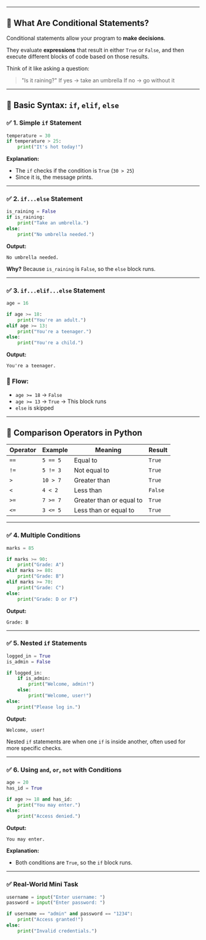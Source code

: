 
---

## 🧠 **What Are Conditional Statements?**

Conditional statements allow your program to **make decisions**.

They evaluate **expressions** that result in either `True` or `False`, and then execute different blocks of code based on those results.

Think of it like asking a question:

> "Is it raining?"
> If yes → take an umbrella
> If no → go without it

---

## 🔹 **Basic Syntax: `if`, `elif`, `else`**

### ✅ **1. Simple `if` Statement**

```python
temperature = 30
if temperature > 25:
    print("It's hot today!")
```

**Explanation:**

* The `if` checks if the condition is `True` (`30 > 25`)
* Since it is, the message prints.

---

### ✅ **2. `if...else` Statement**

```python
is_raining = False
if is_raining:
    print("Take an umbrella.")
else:
    print("No umbrella needed.")
```

**Output:**

```
No umbrella needed.
```

**Why?** Because `is_raining` is `False`, so the `else` block runs.

---

### ✅ **3. `if...elif...else` Statement**

```python
age = 16

if age >= 18:
    print("You're an adult.")
elif age >= 13:
    print("You're a teenager.")
else:
    print("You're a child.")
```

**Output:**

```
You're a teenager.
```

### 🔁 Flow:

* `age >= 18` → `False`
* `age >= 13` → `True` → This block runs
* `else` is skipped

---

## 🔹 **Comparison Operators in Python**

| Operator | Example  | Meaning                  | Result  |
| -------- | -------- | ------------------------ | ------- |
| `==`     | `5 == 5` | Equal to                 | `True`  |
| `!=`     | `5 != 3` | Not equal to             | `True`  |
| `>`      | `10 > 7` | Greater than             | `True`  |
| `<`      | `4 < 2`  | Less than                | `False` |
| `>=`     | `7 >= 7` | Greater than or equal to | `True`  |
| `<=`     | `3 <= 5` | Less than or equal to    | `True`  |

---

### ✅ **4. Multiple Conditions**

```python
marks = 85

if marks >= 90:
    print("Grade: A")
elif marks >= 80:
    print("Grade: B")
elif marks >= 70:
    print("Grade: C")
else:
    print("Grade: D or F")
```

**Output:**

```
Grade: B
```

---

### ✅ **5. Nested `if` Statements**

```python
logged_in = True
is_admin = False

if logged_in:
    if is_admin:
        print("Welcome, admin!")
    else:
        print("Welcome, user!")
else:
    print("Please log in.")
```

**Output:**

```
Welcome, user!
```

Nested `if` statements are when one `if` is inside another, often used for more specific checks.

---

### ✅ **6. Using `and`, `or`, `not` with Conditions**

```python
age = 20
has_id = True

if age >= 18 and has_id:
    print("You may enter.")
else:
    print("Access denied.")
```

**Output:**

```
You may enter.
```

**Explanation:**

* Both conditions are `True`, so the `if` block runs.

---

### ✅ Real-World Mini Task

```python
username = input("Enter username: ")
password = input("Enter password: ")

if username == "admin" and password == "1234":
    print("Access granted!")
else:
    print("Invalid credentials.")
```


